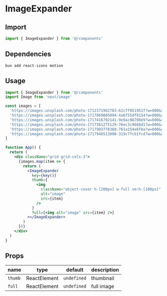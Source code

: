 # ImageExpander

## Import
```jsx
import { ImageExpander } from '@/components'
```

## Dependencies
```shell
bun add react-icons motion
```

## Usage
```jsx
import { ImageExpander } from '@/components'
import Image from 'next/image'

const images = [
  'https://images.unsplash.com/photo-1712371962783-62c7f951951f?w=800&auto=format&fit=crop&q=60&ixlib=rb-4.0.3&ixid=M3wxMjA3fDB8MHxlZGl0b3JpYWwtZmVlZHwxMXx8fGVufDB8fHx8fA%3D%3D',
  'https://images.unsplash.com/photo-1717869885094-4a6f55df8154?w=800&auto=format&fit=crop&q=60&ixlib=rb-4.0.3&ixid=M3wxMjA3fDB8MHxlZGl0b3JpYWwtZmVlZHwyNnx8fGVufDB8fHx8fA%3D%3D',
  'https://images.unsplash.com/photo-1717416702141-9e9ac08708e9?w=600&auto=format&fit=crop&q=60&ixlib=rb-4.0.3&ixid=M3wxMjA3fDB8MHxlZGl0b3JpYWwtZmVlZHwyN3x8fGVufDB8fHx8fA%3D%3D',
  'https://images.unsplash.com/photo-1717361275129-76ec3c9668d1?w=800&auto=format&fit=crop&q=60&ixlib=rb-4.0.3&ixid=M3wxMjA3fDB8MHxlZGl0b3JpYWwtZmVlZHwzMHx8fGVufDB8fHx8fA%3D%3D',
  'https://images.unsplash.com/photo-1717903778360-761a154e6f6a?w=600&auto=format&fit=crop&q=60&ixlib=rb-4.0.3&ixid=M3wxMjA3fDB8MHxlZGl0b3JpYWwtZmVlZHwzOXx8fGVufDB8fHx8fA%3D%3D',
  'https://images.unsplash.com/photo-1717948513890-319c7fcb1fcd?w=800&auto=format&fit=crop&q=60&ixlib=rb-4.0.3&ixid=M3wxMjA3fDB8MHxlZGl0b3JpYWwtZmVlZHw0OHx8fGVufDB8fHx8fA%3D%3D',
]

function App() {
  return (
    <div className="grid grid-cols-3">
      {images.map(item => {
        return (
          <ImageExpander
            key={key()}
            thumb={
              <img
                className="object-cover h-[200px] w-full sm:h-[100px]"
                alt="image"
                src={item}
              />
            }
            full={<img alt="image" src={item} />}
          ></ImageExpander>
        )
      })}
    </div>
  )
}
```

## Props

| name    | type         | default     | description |
| ------- | ------------ | ----------- | ----------- |
| `thumb` | ReactElement | `undefined` | thumbnail   |
| `full`  | ReactElement | `undefined` | full image  |